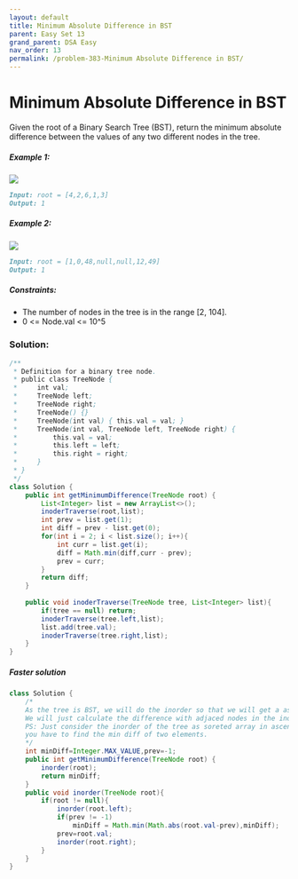 ```yaml
---
layout: default
title: Minimum Absolute Difference in BST
parent: Easy Set 13
grand_parent: DSA Easy
nav_order: 13
permalink: /problem-383-Minimum Absolute Difference in BST/
---
```

# Minimum Absolute Difference in BST
Given the root of a Binary Search Tree (BST), return the minimum absolute difference between the values of any two different nodes in the tree.

##### Example 1:
![](../../assets/images/ds/bst11.jpeg)
```markdown
Input: root = [4,2,6,1,3]
Output: 1
```
##### Example 2:
![](../../assets/images/ds/bst22.jpeg)
```markdown
Input: root = [1,0,48,null,null,12,49]
Output: 1
```
##### Constraints:
* The number of nodes in the tree is in the range [2, 104].
* 0 <= Node.val <= 10^5

### Solution:
```java
/**
 * Definition for a binary tree node.
 * public class TreeNode {
 *     int val;
 *     TreeNode left;
 *     TreeNode right;
 *     TreeNode() {}
 *     TreeNode(int val) { this.val = val; }
 *     TreeNode(int val, TreeNode left, TreeNode right) {
 *         this.val = val;
 *         this.left = left;
 *         this.right = right;
 *     }
 * }
 */
class Solution {
    public int getMinimumDifference(TreeNode root) {
        List<Integer> list = new ArrayList<>();
        inoderTraverse(root,list);
        int prev = list.get(1);
        int diff = prev - list.get(0);
        for(int i = 2; i < list.size(); i++){
            int curr = list.get(i);
            diff = Math.min(diff,curr - prev);
            prev = curr;
        }
        return diff;
    }
    
    public void inoderTraverse(TreeNode tree, List<Integer> list){
        if(tree == null) return;
        inoderTraverse(tree.left,list);
        list.add(tree.val);
        inoderTraverse(tree.right,list);
    }
}
```
##### Faster solution
```java
class Solution {
    /*
    As the tree is BST, we will do the inorder so that we will get a asceding order.
    We will just calculate the difference with adjaced nodes in the inorder.
    PS: Just consider the inorder of the tree as soreted array in ascending order and 
    you have to find the min diff of two elements.
    */
    int minDiff=Integer.MAX_VALUE,prev=-1;
    public int getMinimumDifference(TreeNode root) {
        inorder(root);
        return minDiff;
    }
    public void inorder(TreeNode root){
        if(root != null){
            inorder(root.left);
            if(prev != -1)
                minDiff = Math.min(Math.abs(root.val-prev),minDiff);
            prev=root.val;
            inorder(root.right);
        }
    }
}
```